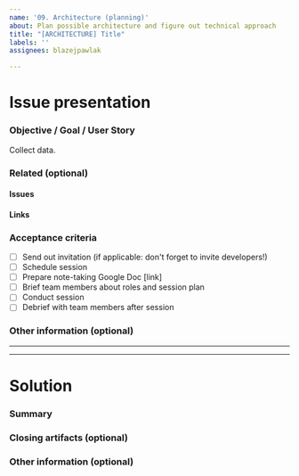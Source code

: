```yaml
---
name: '09. Architecture (planning)'
about: Plan possible architecture and figure out technical approach
title: "[ARCHITECTURE] Title"
labels: ''
assignees: blazejpawlak

---
```


# Issue presentation
### Objective / Goal / User Story
Collect data.
<!--- Research problem, motivation filled from pre-research DoD -->

### Related (optional)
<!--- Although this section is described as optional, because some issues are standalone, 
it is required to fill those fields, if there is any connected issue or resource. 
This would help in future reference of connected issues and finding out decisions. -->
#### Issues
<!--- Various connected issues necessary to understand the issue presented 
Example:
- Epic (epic name)[link]
- Wireframes (issue name)[link]
- HiFis (issue name)[link]
- Research (issue name)[link]
- Other (issue name)[link]
-->

#### Links
<!--- Various resources necessary to understand the issue presented Example:
- (Figma)[link]
- (Mural)[link]
- (Slack)[link]
- (Other-describe)[link]
-->

### Acceptance criteria
- [ ] Send out invitation (if applicable: don't forget to invite developers!)
- [ ] Schedule session
- [ ] Prepare note-taking Google Doc [link]
- [ ] Brief team members about roles and session plan
- [ ] Conduct session
- [ ] Debrief with team members after session

### Other information (optional)
<!--- Anything else we should know about the issue? -->

---
---

# Solution
### Summary
<!--- Summarized research, major outtakes -->

### Closing artifacts (optional)
<!-- 
- audio (Google Drive)[link]
- notes (Google Drive)[link]
- pictures (Google Drive)[link]
- prototypes (Figma)[link]
etc. -->

### Other information (optional)
<!--- Anything else we should know about the solution? -->
